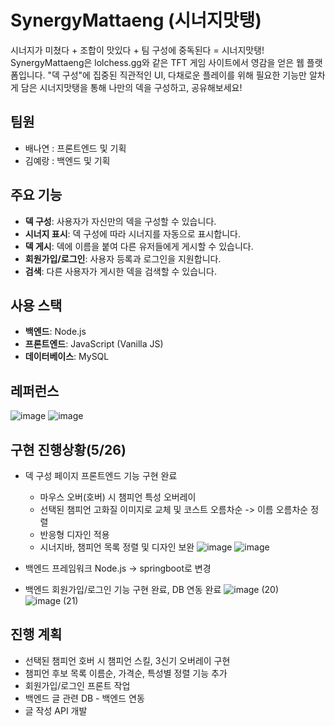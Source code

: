 # SynergyMattaeng (시너지맛탱)

시너지가 미쳤다 + 조합이 맛있다 + 팀 구성에 중독된다 = 시너지맛탱!
SynergyMattaeng은 lolchess.gg와 같은 TFT 게임 사이트에서 영감을 얻은 웹 플랫폼입니다.
"덱 구성"에 집중된 직관적인 UI, 다채로운 플레이를 위해 필요한 기능만 알차게 담은 시너지맛탱을 통해 나만의 덱을 구성하고, 공유해보세요!

## 팀원
- 배나연 : 프론트엔드 및 기획
- 김예랑 : 백엔드 및 기획 

## 주요 기능
- **덱 구성**: 사용자가 자신만의 덱을 구성할 수 있습니다.
- **시너지 표시**: 덱 구성에 따라 시너지를 자동으로 표시합니다.
- **덱 게시**: 덱에 이름을 붙여 다른 유저들에게 게시할 수 있습니다.
- **회원가입/로그인**: 사용자 등록과 로그인을 지원합니다.
- **검색**: 다른 사용자가 게시한 덱을 검색할 수 있습니다.

## 사용 스택
- **백엔드**: Node.js
- **프론트엔드**: JavaScript (Vanilla JS)
- **데이터베이스**: MySQL

## 레퍼런스
![image](https://github.com/user-attachments/assets/19960529-e364-41e2-9672-536dd58d79e9)
![image](https://github.com/user-attachments/assets/fec82ba4-595f-43af-a271-75770d95cd67)

## 구현 진행상황(5/26)
- 덱 구성 페이지 프론트엔드 기능 구현 완료
  - 마우스 오버(호버) 시 챔피언 특성 오버레이
  - 선택된 챔피언 고화질 이미지로 교체 및 코스트 오름차순 -> 이름 오름차순 정렬
  - 반응형 디자인 적용
  - 시너지바, 챔피언 목록 정렬 및 디자인 보완
    ![image](https://github.com/user-attachments/assets/9211cbc1-74e0-412e-a43c-b091c910c55e)
    ![image](https://github.com/user-attachments/assets/d8b3f60f-970a-4332-8de8-575806a3da15)

- 백엔드 프레임워크 Node.js -> springboot로 변경
- 백엔드 회원가입/로그인 기능 구현 완료, DB 연동 완료
  ![image (20)](https://github.com/user-attachments/assets/9558c7cd-6217-4453-b31c-a63ed152cee3)
  ![image (21)](https://github.com/user-attachments/assets/3dc843b6-be0b-4bb0-b3be-5a98fd160907)

## 진행 계획
- 선택된 챔피언 호버 시 챔피언 스킬, 3신기 오버레이 구현
- 챔피언 후보 목록 이름순, 가격순, 특성별 정렬 기능 추가
- 회원가입/로그인 프론트 작업
- 백엔드 글 관련 DB - 백엔드 연동
- 글 작성 API 개발

